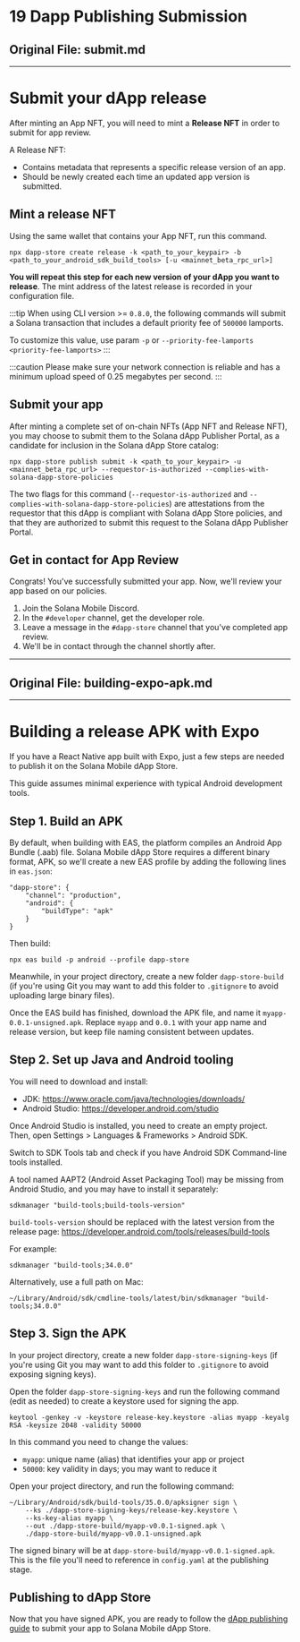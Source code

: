 # 19 Dapp Publishing Submission

## Original File: submit.md
---
# Submit your dApp release

After minting an App NFT, you will need to mint a **Release NFT** in order to submit for app review.

A Release NFT:

- Contains metadata that represents a specific release version of an app.
- Should be newly created each time an updated app version is submitted.

## Mint a release NFT

Using the same wallet that contains your App NFT, run this command.

```shell
npx dapp-store create release -k <path_to_your_keypair> -b <path_to_your_android_sdk_build_tools> [-u <mainnet_beta_rpc_url>]
```

**You will repeat this step for each new version of your dApp you want to release**. The mint address of the latest release is recorded in your configuration file.

:::tip
When using CLI version >= `0.8.0`, the following commands will submit a Solana transaction that includes a default priority fee of `500000` lamports.

To customize this value, use param `-p` or `--priority-fee-lamports <priority-fee-lamports>`
:::

:::caution
Please make sure your network connection is reliable and has a minimum upload speed of 0.25 megabytes per second.
:::

## Submit your app

After minting a complete set of on-chain NFTs (App NFT and Release NFT), you may choose to submit them to the Solana dApp Publisher Portal, as a candidate for inclusion in the Solana dApp Store catalog:

```shell
npx dapp-store publish submit -k <path_to_your_keypair> -u <mainnet_beta_rpc_url> --requestor-is-authorized --complies-with-solana-dapp-store-policies
```

The two flags for this command (`--requestor-is-authorized` and `--complies-with-solana-dapp-store-policies`) are attestations from the requestor that this dApp is compliant with Solana dApp Store policies, and that they are authorized to submit this request to the Solana dApp Publisher Portal.

## Get in contact for App Review

Congrats! You've successfully submitted your app. Now, we'll review your app based on our policies.

 1. Join the Solana Mobile Discord.
 2. In the `#developer` channel, get the developer role.
 3. Leave a message in the `#dapp-store` channel that you've completed app review.
 4. We'll be in contact through the channel shortly after.




---

## Original File: building-expo-apk.md
---
# Building a release APK with Expo

If you have a React Native app built with Expo, just a few steps are needed to publish it on the Solana Mobile dApp Store.

This guide assumes minimal experience with typical Android development tools.

## Step 1. Build an APK

By default, when building with EAS, the platform compiles an Android App Bundle (.aab) file. Solana Mobile dApp Store requires a different binary format, APK, so we'll create a new EAS profile by adding the following lines in `eas.json`:

```
"dapp-store": {
    "channel": "production",
    "android": {
        "buildType": "apk"
    }
}
```

Then build:

```
npx eas build -p android --profile dapp-store
```

Meanwhile, in your project directory, create a new folder `dapp-store-build` (if you're using Git you may want to add this folder to `.gitignore` to avoid uploading large binary files).

Once the EAS build has finished, download the APK file, and name it `myapp-0.0.1-unsigned.apk`. Replace `myapp` and `0.0.1` with your app name and release version, but keep file naming consistent between updates.

## Step 2. Set up Java and Android tooling

You will need to download and install:

- JDK: https://www.oracle.com/java/technologies/downloads/
- Android Studio: https://developer.android.com/studio

Once Android Studio is installed, you need to create an empty project. Then, open Settings > Languages & Frameworks > Android SDK.

Switch to SDK Tools tab and check if you have Android SDK Command-line tools installed.

A tool named AAPT2 (Android Asset Packaging Tool) may be missing from Android Studio, and you may have to install it separately:

```
sdkmanager "build-tools;build-tools-version"
```

`build-tools-version` should be replaced with the latest version from the release page: https://developer.android.com/tools/releases/build-tools

For example:

```
sdkmanager "build-tools;34.0.0"
```

Alternatively, use a full path on Mac:

```
~/Library/Android/sdk/cmdline-tools/latest/bin/sdkmanager "build-tools;34.0.0"
```

## Step 3. Sign the APK

In your project directory, create a new folder `dapp-store-signing-keys` (if you're using Git you may want to add this folder to `.gitignore` to avoid exposing signing keys).

Open the folder `dapp-store-signing-keys` and run the following command (edit as needed) to create a keystore used for signing the app.

```
keytool -genkey -v -keystore release-key.keystore -alias myapp -keyalg RSA -keysize 2048 -validity 50000
```

In this command you need to change the values:

- `myapp`: unique name (alias) that identifies your app or project
- `50000`: key validity in days; you may want to reduce it

Open your project directory, and run the following command:

```
~/Library/Android/sdk/build-tools/35.0.0/apksigner sign \
    --ks ./dapp-store-signing-keys/release-key.keystore \
    --ks-key-alias myapp \
    --out ./dapp-store-build/myapp-v0.0.1-signed.apk \
    ./dapp-store-build/myapp-v0.0.1-unsigned.apk
```

The signed binary will be at `dapp-store-build/myapp-v0.0.1-signed.apk`. This is the file you'll need to reference in `config.yaml` at the publishing stage.

## Publishing to dApp Store

Now that you have signed APK, you are ready to follow the [dApp publishing guide](/dapp-publishing/overview) to submit your app to Solana Mobile dApp Store.